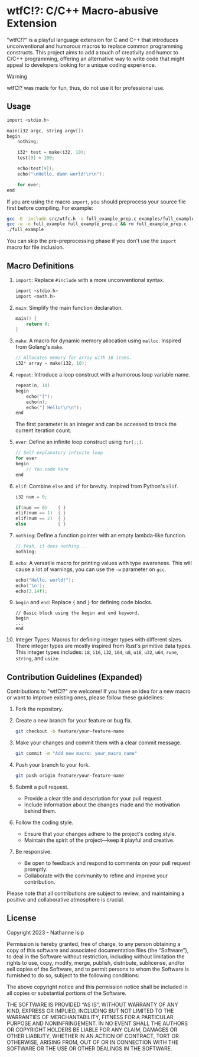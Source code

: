 # wtfC!?: C/C++ Macro-abusive Extension

"wtfC!?" is a playful language extension for C and C++ that introduces unconventional and humorous macros to replace common programming constructs. This project aims to add a touch of creativity and humor to C/C++ programming, offering an alternative way to write code that might appeal to developers looking for a unique coding experience.

> [!WARNING]
> wtfC!? was made for fun, thus, do not use it for professional use.

## Usage

```c
import <stdio.h>

main(i32 argc, string argv[])
begin
	nothing;

	i32* test = make(i32, 10);
	test[9] = 100;

	echo(test[9]);
	echo("\nHello, damn world!\r\n");

	for ever;
end
```

If you are using the macro `import`, you should preprocess your source file first before compiling. For example:

```bash
gcc -E -include src/wtfc.h -o full_example_prep.c examples/full_example.c
gcc -w -o full_example full_example_prep.c && rm full_example_prep.c
./full_example
```

You can skip the pre-preprocessing phase if you don't use the `import` macro for file inclusion.

## Macro Definitions

1. `import`: Replace `#include` with a more unconventional syntax.

    ```c
    import <stdio.h>
    import <math.h>
    ```

2. `main`: Simplify the main function declaration.

    ```c
    main() {
        return 0;
    }
    ```

3. `make`: A macro for dynamic memory allocation using `malloc`. Inspired from Golang's `make`.

    ```c
    // Allocates memory for array with 10 items.
    i32* array = make(i32, 10);
    ```

4. `repeat`: Introduce a loop construct with a humorous loop variable name.

    ```c
    repeat(n, 10)
    begin
        echo("[");
        echo(n);
        echo("] Hello!\r\n");
    end
    ```

    The first parameter is an integer and can be accessed to track the current iteration count.

5. `ever`: Define an infinite loop construct using `for(;;)`.

    ```c
    // Self explanatory infinite loop
    for ever
    begin
        // You code here
    end
    ```

6. `elif`: Combine `else` and `if` for brevity. Inspired from Python's `Elif`.

    ```c
    i32 num = 0;

    if(num == 0)    { }
    elif(num == 1)  { }
    elif(num == 2)  { }
    else            { }
    ```

7. `nothing`: Define a function pointer with an empty lambda-like function.

    ```c
    // Yeah, it does nothing...
    nothing;
    ```

8. `echo`: A versatile macro for printing values with type awareness. This will cause a lot of warnings, you can use the `-w` parameter on `gcc`.

    ```c
    echo("Hello, world!");
    echo('\n');
    echo(3.14f);
    ```

9. `begin` and `end`: Replace `{` and `}` for defining code blocks.

    ```
    // Basic block using the begin and end keyword.
    begin
    ...
    end
    ```

10. Integer Types: Macros for defining integer types with different sizes. There integer types are mostly inspired from Rust's primitive data types. This integer types includes: `i8`, `i16`, `i32`, `i64`, `u8`, `u16`, `u32`, `u64`, `rune`, `string`, and `usize`.

## Contribution Guidelines (Expanded)

Contributions to "wtfC!?" are welcome! If you have an idea for a new macro or want to improve existing ones, please follow these guidelines:

1. Fork the repository.
2. Create a new branch for your feature or bug fix.

    ```bash
    git checkout -b feature/your-feature-name
    ```

3. Make your changes and commit them with a clear commit message.

    ```bash
    git commit -m "Add new macro: your_macro_name"
    ```

4. Push your branch to your fork.

    ```bash
    git push origin feature/your-feature-name
    ```

5. Submit a pull request.
    - Provide a clear title and description for your pull request.
    - Include information about the changes made and the motivation behind them.

6. Follow the coding style.
    - Ensure that your changes adhere to the project's coding style.
    - Maintain the spirit of the project—keep it playful and creative.

7. Be responsive.
    - Be open to feedback and respond to comments on your pull request promptly.
    - Collaborate with the community to refine and improve your contribution.

Please note that all contributions are subject to review, and maintaining a positive and collaborative atmosphere is crucial.

## License

Copyright 2023 - Nathanne Isip

Permission is hereby granted, free of charge, to any person obtaining a copy of this software and associated documentation files (the “Software”), to deal in the Software without restriction, including without limitation the rights to use, copy, modify, merge, publish, distribute, sublicense, and/or sell copies of the Software, and to permit persons to whom the Software is furnished to do so, subject to the following conditions:

The above copyright notice and this permission notice shall be included in all copies or substantial portions of the Software.

THE SOFTWARE IS PROVIDED “AS IS”, WITHOUT WARRANTY OF ANY KIND, EXPRESS OR IMPLIED, INCLUDING BUT NOT LIMITED TO THE WARRANTIES OF MERCHANTABILITY, FITNESS FOR A PARTICULAR PURPOSE AND NONINFRINGEMENT. IN NO EVENT SHALL THE AUTHORS OR COPYRIGHT HOLDERS BE LIABLE FOR ANY CLAIM, DAMAGES OR OTHER LIABILITY, WHETHER IN AN ACTION OF CONTRACT, TORT OR OTHERWISE, ARISING FROM, OUT OF OR IN CONNECTION WITH THE SOFTWARE OR THE USE OR OTHER DEALINGS IN THE SOFTWARE.